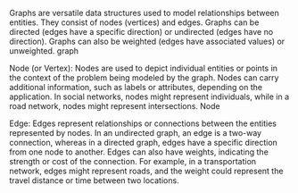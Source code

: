Graphs are versatile data structures used to model relationships between entities. They consist of nodes (vertices) and edges. Graphs can be directed (edges have a specific direction) or undirected (edges have no direction). Graphs can also be weighted (edges have associated values) or unweighted.
graph

Node (or Vertex):
Nodes are used to depict individual entities or points in the context of the problem being modeled by the graph. Nodes can carry additional information, such as labels or attributes, depending on the application. In social networks, nodes might represent individuals, while in a road network, nodes might represent intersections.
Node

Edge:
Edges represent relationships or connections between the entities represented by nodes. In an undirected graph, an edge is a two-way connection, whereas in a directed graph, edges have a specific direction from one node to another. Edges can also have weights, indicating the strength or cost of the connection. For example, in a transportation network, edges might represent roads, and the weight could represent the travel distance or time between two locations.
